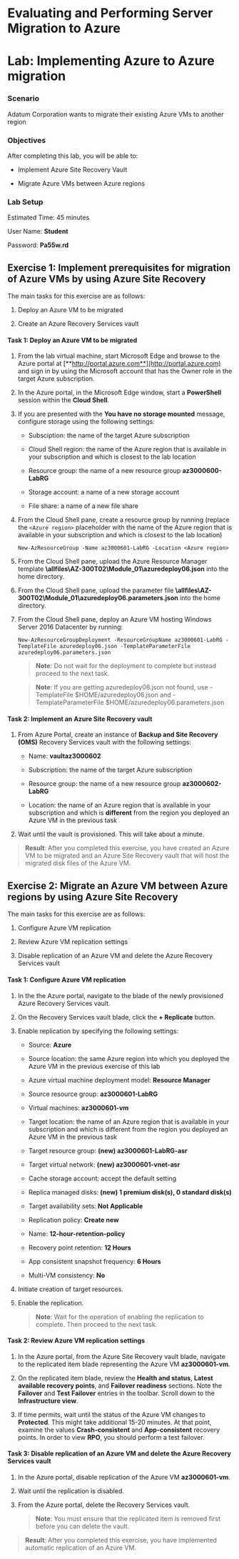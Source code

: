 ﻿# Evaluating and Performing Server Migration to Azure

# Lab: Implementing Azure to Azure migration

### Scenario

Adatum Corporation wants to migrate their existing Azure VMs to another region

### Objectives

After completing this lab, you will be able to:

- Implement Azure Site Recovery Vault

- Migrate Azure VMs between Azure regions

### Lab Setup

Estimated Time: 45 minutes

User Name: **Student**

Password: **Pa55w.rd**

## Exercise 1: Implement prerequisites for migration of Azure VMs by using Azure Site Recovery

The main tasks for this exercise are as follows:

1. Deploy an Azure VM to be migrated

1. Create an Azure Recovery Services vault

#### Task 1: Deploy an Azure VM to be migrated

1. From the lab virtual machine, start Microsoft Edge and browse to the Azure portal at [**http://portal.azure.com**](http://portal.azure.com) and sign in by using the Microsoft account that has the Owner role in the target Azure subscription.

1. In the Azure portal, in the Microsoft Edge window, start a **PowerShell** session within the **Cloud Shell**.

1. If you are presented with the **You have no storage mounted** message, configure storage using the following settings:

   - Subsciption: the name of the target Azure subscription

   - Cloud Shell region: the name of the Azure region that is available in your subscription and which is closest to the lab location

   - Resource group: the name of a new resource group **az3000600-LabRG**

   - Storage account: a name of a new storage account

   - File share: a name of a new file share

1. From the Cloud Shell pane, create a resource group by running (replace the `<Azure region>` placeholder with the name of the Azure region that is available in your subscription and which is closest to the lab location)

   ```pwsh
   New-AzResourceGroup -Name az3000601-LabRG -Location <Azure region>
   ```

1. From the Cloud Shell pane, upload the Azure Resource Manager template **\\allfiles\\AZ-300T02\\Module_01\\azuredeploy06.json** into the home directory.

1. From the Cloud Shell pane, upload the parameter file **\\allfiles\\AZ-300T02\\Module_01\\azuredeploy06.parameters.json** into the home directory.

1. From the Cloud Shell pane, deploy an Azure VM hosting Windows Server 2016 Datacenter by running:

   ```pwsh
   New-AzResourceGroupDeployment -ResourceGroupName az3000601-LabRG -TemplateFile azuredeploy06.json -TemplateParameterFile azuredeploy06.parameters.json
   ```

   > **Note**: Do not wait for the deployment to complete but instead proceed to the next task.

   > **Note**: If you are getting azuredeploy06.json not found, use -TemplateFile $HOME/azuredeploy06.json and -TemplateParameterFile $HOME/azuredeploy06.parameters.json

#### Task 2: Implement an Azure Site Recovery vault

1. From Azure Portal, create an instance of **Backup and Site Recovery (OMS)** Recovery Services vault with the following settings:

   - Name: **vaultaz3000602**

   - Subscription: the name of the target Azure subscription

   - Resource group: the name of a new resource group **az3000602-LabRG**

   - Location: the name of an Azure region that is available in your subscription and which is **different** from the region you deployed an Azure VM in the previous task

1. Wait until the vault is provisioned. This will take about a minute.

> **Result**: After you completed this exercise, you have created an Azure VM to be migrated and an Azure Site Recovery vault that will host the migrated disk files of the Azure VM.

## Exercise 2: Migrate an Azure VM between Azure regions by using Azure Site Recovery

The main tasks for this exercise are as follows:

1. Configure Azure VM replication

1. Review Azure VM replication settings

1. Disable replication of an Azure VM and delete the Azure Recovery Services vault

#### Task 1: Configure Azure VM replication

1. In the the Azure portal, navigate to the blade of the newly provisioned Azure Recovery Services vault.

1. On the Recovery Services vault blade, click the **+ Replicate** button.

1. Enable replication by specifying the following settings:

   - Source: **Azure**

   - Source location: the same Azure region into which you deployed the Azure VM in the previous exercise of this lab

   - Azure virtual machine deployment model: **Resource Manager**

   - Source resource group: **az3000601-LabRG**

   - Virtual machines: **az3000601-vm**

   - Target location: the name of an Azure region that is available in your subscription and which is different from the region you deployed an Azure VM in the previous task

   - Target resource group: **(new) az3000601-LabRG-asr**

   - Target virtual network: **(new) az3000601-vnet-asr**

   - Cache storage account: accept the default setting

   - Replica managed disks: **(new) 1 premium disk(s), 0 standard disk(s)**

   - Target availability sets: **Not Applicable**

   - Replication policy: **Create new**

   - Name: **12-hour-retention-policy**

   - Recovery point retention: **12 Hours**

   - App consistent snapshot frequency: **6 Hours**

   - Multi-VM consistency: **No**

1. Initiate creation of target resources.

1. Enable the replication.

   > **Note**: Wait for the operation of enabling the replication to complete. Then proceed to the next task.

#### Task 2: Review Azure VM replication settings

1. In the Azure portal, from the Azure Site Recovery vault blade, navigate to the replicated item blade representing the Azure VM **az3000601-vm**.

2. On the replicated item blade, review the **Health and status**, **Latest available recovery points**, and **Failover readiness** sections. Note the **Failover** and **Test Failover** entries in the toolbar. Scroll down to the **Infrastructure view**.

3. If time permits, wait until the status of the Azure VM changes to **Protected**. This might take additional 15-20 minutes. At that point, examine the values **Crash-consistent** and **App-consistent** recovery points. In order to view **RPO**, you should perform a test failover.

#### Task 3: Disable replication of an Azure VM and delete the Azure Recovery Services vault

1. In the Azure portal, disable replication of the Azure VM **az3000601-vm**.

2. Wait until the replication is disabled.

3. From the Azure portal, delete the Recovery Services vault.

   > **Note**: You must ensure that the replicated item is removed first before you can delete the vault.

> **Result**: After you completed this exercise, you have implemented automatic replication of an Azure VM.

